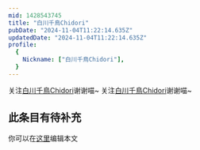 ```yaml
---
mid: 1428543745
title: "白川千鳥Chidori"
pubDate: "2024-11-04T11:22:14.635Z"
updatedDate: "2024-11-04T11:22:14.635Z"
profile:
  {
    Nickname: ["白川千鳥Chidori"],
  }
---
```


关注[白川千鳥Chidori](https://space.bilibili.com/1428543745)谢谢喵~ 关注[白川千鳥Chidori](https://space.bilibili.com/1428543745)谢谢喵~

## 此条目有待补充
你可以在[这里](https://github.com/Yuhanawa/VTuber.ICU/edit/master/src/content/v/白川千鳥Chidori/index.md)编辑本文

